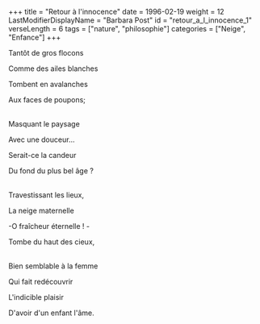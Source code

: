 +++
title = "Retour à l'innocence"
date = 1996-02-19
weight = 12
LastModifierDisplayName = "Barbara Post"
id = "retour_a_l_innocence_1"
verseLength = 6
tags = ["nature", "philosophie"]
categories = ["Neige", "Enfance"]
+++

Tantôt de gros flocons

Comme des ailes blanches

Tombent en avalanches

Aux faces de poupons;

 \
Masquant le paysage

Avec une douceur...

Serait-ce la candeur

Du fond du plus bel âge ?

 \
Travestissant les lieux,

La neige maternelle

-O fraîcheur éternelle ! -

Tombe du haut des cieux,

 \
Bien semblable à la femme

Qui fait redécouvrir

L'indicible plaisir

D'avoir d'un enfant l'âme.

